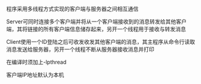 程序采用多线程方式实现的客户端与服务器之间相互通信

Server可同时连接多个客户端并将从一个客户端接收到的消息转发给其他客户端，其将链接的所有客户端信息储存起来，另开一个线程用于接收与转发消息

Client使用一个ID登陆之后可收发收发其他客户端的消息，其主程序从命令行读取消息发送给服务器，另开一个线程不断从服务器接收消息并打印

在编译时须加上-lpthread

客户端IP地址默认为本机

